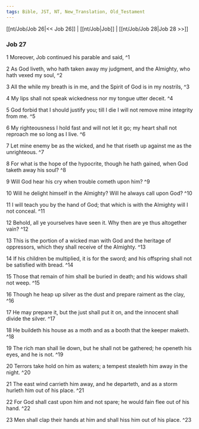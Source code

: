 ```yaml
---
tags: Bible, JST, NT, New_Translation, Old_Testament
---
```


[[nt/Job/Job 26|<< Job 26]] | [[nt/Job|Job]] | [[nt/Job/Job 28|Job 28 >>]]

### Job 27

1 Moreover, Job continued his parable and said,  ^1

2 As God liveth, who hath taken away my judgment, and the Almighty, who hath vexed my soul,  ^2

3 All the while my breath is in me, and the Spirit of God is in my nostrils,  ^3

4 My lips shall not speak wickedness nor my tongue utter deceit.  ^4

5 God forbid that I should justify you; till I die I will not remove mine integrity from me.  ^5

6 My righteousness I hold fast and will not let it go; my heart shall not reproach me so long as I live.  ^6

7 Let mine enemy be as the wicked, and he that riseth up against me as the unrighteous.  ^7

8 For what is the hope of the hypocrite, though he hath gained, when God taketh away his soul?  ^8

9 Will God hear his cry when trouble cometh upon him?  ^9

10 Will he delight himself in the Almighty? Will he always call upon God?  ^10

11 I will teach you by the hand of God; that which is with the Almighty will I not conceal.  ^11

12 Behold, all ye yourselves have seen it. Why then are ye thus altogether vain?  ^12

13 This is the portion of a wicked man with God and the heritage of oppressors, which they shall receive of the Almighty.  ^13

14 If his children be multiplied, it is for the sword; and his offspring shall not be satisfied with bread.  ^14

15 Those that remain of him shall be buried in death; and his widows shall not weep.  ^15

16 Though he heap up silver as the dust and prepare raiment as the clay,  ^16

17 He may prepare it, but the just shall put it on, and the innocent shall divide the silver.  ^17

18 He buildeth his house as a moth and as a booth that the keeper maketh.  ^18

19 The rich man shall lie down, but he shall not be gathered; he openeth his eyes, and he is not.  ^19

20 Terrors take hold on him as waters; a tempest stealeth him away in the night.  ^20

21 The east wind carrieth him away, and he departeth, and as a storm hurleth him out of his place.  ^21

22 For God shall cast upon him and not spare; he would fain flee out of his hand.  ^22

23 Men shall clap their hands at him and shall hiss him out of his place.  ^23

 
